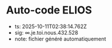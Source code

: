# Auto-code ELIOS
- ts: 2025-10-11T02:38:14.762Z
- sig: ∞.je.toi.nous.432.528
- note: fichier généré automatiquement
